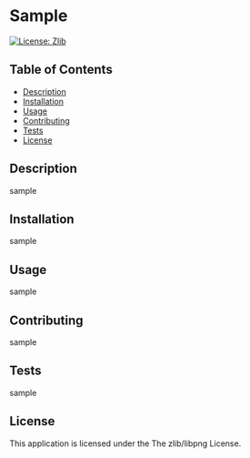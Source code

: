 # Sample
[![License: Zlib](https://img.shields.io/badge/License-Zlib-lightgrey.svg)](https://opensource.org/licenses/Zlib)

## Table of Contents
* [Description](#description)
* [Installation](#installation)
* [Usage](#usage)
* [Contributing](#contributing)
* [Tests](#tests)
* [License](#license)

## Description

sample


## Installation

sample


## Usage

sample


## Contributing

sample


## Tests

sample


## License

This application is licensed under the The zlib/libpng License.

